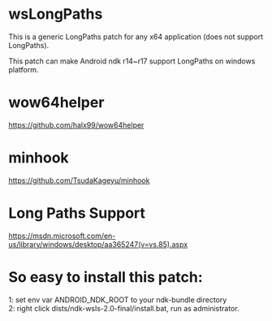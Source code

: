 # wsLongPaths
This is a generic LongPaths patch for any x64 application (does not support LongPaths).

This patch can make Android ndk r14~r17 support LongPaths on windows platform.

  
  
# wow64helper
https://github.com/halx99/wow64helper

# minhook
https://github.com/TsudaKageyu/minhook

# Long Paths Support
https://msdn.microsoft.com/en-us/library/windows/desktop/aa365247(v=vs.85).aspx


# So easy to install this patch:  
1: set env var ANDROID_NDK_ROOT to your ndk-bundle directory  
2: right click dists/ndk-wsls-2.0-final/install.bat, run as administrator.  
